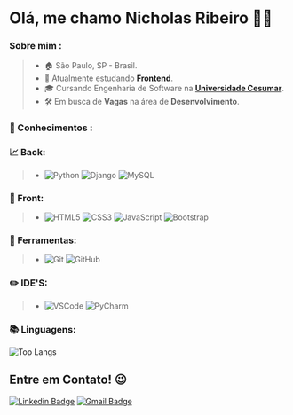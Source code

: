 # Olá, me chamo **Nicholas Ribeiro** 🧑‍💻

### Sobre mim :
> * 🏠 São Paulo, SP - Brasil.
> * 🐍 Atualmente estudando [**Frontend**](https://github.com/NicholasDRR/Exs-Django).
> * 🎓 Cursando Engenharia de Software na [**Universidade Cesumar**](https://www.unicesumar.edu.br/home/).
> * 🛠️ Em busca de **Vagas** na área de **Desenvolvimento**.
> 
### 🧠 Conhecimentos :
### 📈 Back:
> * ![Python](https://img.shields.io/badge/-Python-181717?&logo=Python&logoColor=FFFFFF) ![Django](https://img.shields.io/badge/-Django-181717?&logo=Django&logoColor=FFFFFF) ![MySQL](https://img.shields.io/badge/-MySQL-181717?&logo=MySQL&logoColor=FFFFFF) 
### 🎨 Front:
> * ![HTML5](https://img.shields.io/badge/-HTML-181717?&logo=HTML5&logoColor=FFFFFF) ![CSS3](https://img.shields.io/badge/-CSS-181717?&logo=CSS3&logoColor=FFFFFF) ![JavaScript](https://img.shields.io/badge/-JS-181717?&logo=JavaScript&logoColor=FFFFFF) ![Bootstrap](https://img.shields.io/badge/-BS-181717?&logo=Bootstrap&logoColor=FFFFFF)
### 🔧 Ferramentas:
> * ![Git](https://img.shields.io/badge/-Git-181717?&logo=git&logoColor=FFFFFF) ![GitHub](https://img.shields.io/badge/-GitHub-181717?&logo=GitHub&logoColor=FFFFFF)
### ✏️ IDE'S:
> * ![VSCode](https://img.shields.io/badge/-VSCode-181717?&logo=Visual%20Studio%20Code&logoColor=FFFFFF) ![PyCharm](https://img.shields.io/badge/-PyCharm-181717?&logo=PyCharm&logoColor=FFFFFF)

### 📚 Linguagens: 
![Top Langs](https://github-readme-stats.vercel.app/api/top-langs/?username=NicholasDRR&layout=hide_border=true&theme=dark&show_icons=true&hide=Jupyter%20Notebook)


## **Entre em Contato!** 😉

[![Linkedin Badge](https://img.shields.io/badge/-LinkedIn-blue?style=flat-square&logo=Linkedin&logoColor=white&link=https://www.linkedin.com/in/nicholas-ribeiro-py)](https://www.linkedin.com/in/nicholas-ribeiro-py)
 [![Gmail Badge](https://img.shields.io/badge/-Gmail-c14438?style=flat-square&logo=Gmail&logoColor=white&link=mailto:nicholasreis48@gmail.com)](mailto:nicholasreis48@gmail.com)



